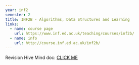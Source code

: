 ```yaml
---
year: inf2
semester: 2
title: INF2B - Algorithms, Data Structures and Learning
links:
  - name: course page
    url: https://www.inf.ed.ac.uk/teaching/courses/inf2b/
  - name: info
    url: http://course.inf.ed.ac.uk/inf2b/
---
```


Revision Hive Mind doc: [CLICK ME](https://drive.google.com/folderview?id=0BzxEStTA9O-SamF2YWFWRFJCNGc&usp=sharing)

